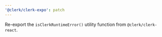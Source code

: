 ```yaml
---
'@clerk/clerk-expo': patch
---
```


Re-export the `isClerkRuntimeError()` utility function from `@clerk/clerk-react`.
